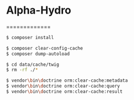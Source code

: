 # Alpha-Hydro 
=============

```bash
$ composer install
```

```bash
$ composer clear-config-cache
$ composer dump-autoload
```

```bash
$ cd data/cache/twig
$ rm -rf ./*
```

```bash
$ vendor\bin\doctrine orm:clear-cache:metadata
$ vendor\bin\doctrine orm:clear-cache:query
$ vendor\bin\doctrine orm:clear-cache:result
```
